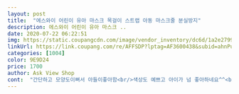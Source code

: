 ```yaml
---
layout: post 
title:  "에스와이 어린이 유아 마스크 목걸이 스트랩 아동 마스크줄 분실방지" 
description: 에스와이 어린이 유아 마스크 ..
date: 2020-07-22 06:22:51 
img: https://static.coupangcdn.com/image/vendor_inventory/dc6d/1a2e2799dc3c5451a65581c6df755b016417c37d8cf501f74858b18206a6.jpg 
linkUrl: https://link.coupang.com/re/AFFSDP?lptag=AF3600438&subid=ahnPublicAsk&pageKey=1793925912&itemId=3051977258&vendorItemId=71039982604&traceid=V0-113-5deb2f9bf9499ec0 
categories: [1004] 
color: 9E9D24 
price: 1700 
author: Ask View Shop 
cont:  "간단하고 모양도이뻐서 아들이좋아함<br/>색상도 예쁘고 아이가 넘 좋아하네요^^<br/>" 
---
```

